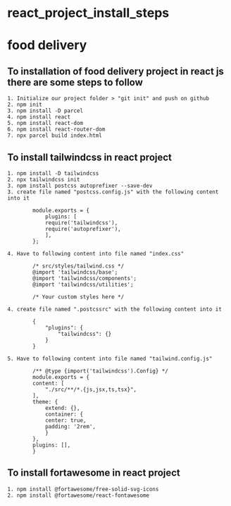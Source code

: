 # react_project_install_steps

# food delivery

## To installation of food delivery project in react js there are some steps to follow
    1. Initialize our project folder > "git init" and push on github
    2. npm init
    3. npm install -D parcel
    4. npm install react
    5. npm install react-dom
    6. npm install react-router-dom
    7. npx parcel build index.html

## To install tailwindcss in react project
    1. npm install -D tailwindcss
    2. npx tailwindcss init
    3. npm install postcss autoprefixer --save-dev
    3. create file named "postcss.config.js" with the following content into it
            
            module.exports = {
                plugins: [
                require('tailwindcss'),
                require('autoprefixer'),
                ],
            };

    4. Have to following content into file named "index.css"
            
            /* src/styles/tailwind.css */
            @import 'tailwindcss/base';
            @import 'tailwindcss/components';
            @import 'tailwindcss/utilities';

            /* Your custom styles here */

    4. create file named ".postcssrc" with the following content into it
            
            {
                "plugins": {
                    "tailwindcss": {}
                }
            }

    5. Have to following content into file named "tailwind.config.js"
            
            /** @type {import('tailwindcss').Config} */
            module.exports = {
            content: [
                "./src/**/*.{js,jsx,ts,tsx}",
            ],
            theme: {
                extend: {},
                container: {
                center: true,
                padding: '2rem',
                }
            },
            plugins: [],
            }
            

## To install fortawesome in react project
    1. npm install @fortawesome/free-solid-svg-icons
    2. npm install @fortawesome/react-fontawesome


                

